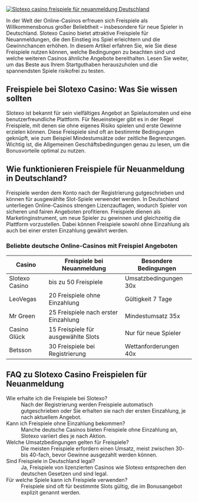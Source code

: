 [![Slotexo casino freispiele für neuanmeldung Deutschland](https://123-caf.pages.dev/gitsignup.png)](https://vrmoo.ru/Bt82HjjY)

<p>In der Welt der Online-Casinos erfreuen sich Freispiele als Willkommensbonus großer Beliebtheit – insbesondere für neue Spieler in Deutschland. Slotexo Casino bietet attraktive Freispiele für Neuanmeldungen, die den Einstieg ins Spiel erleichtern und die Gewinnchancen erhöhen. In diesem Artikel erfahren Sie, wie Sie diese Freispiele nutzen können, welche Bedingungen zu beachten sind und welche weiteren Casinos ähnliche Angebote bereithalten. Lesen Sie weiter, um das Beste aus Ihrem Startguthaben herauszuholen und die spannendsten Spiele risikofrei zu testen.</p>  <h2>Freispiele bei Slotexo Casino: Was Sie wissen sollten</h2> <p>Slotexo ist bekannt für sein vielfältiges Angebot an Spielautomaten und eine benutzerfreundliche Plattform. Für Neueinsteiger gibt es in der Regel Freispiele, mit denen sie ohne eigenes Risiko spielen und erste Gewinne erzielen können. Diese Freispiele sind oft an bestimmte Bedingungen geknüpft, wie zum Beispiel Mindestumsätze oder zeitliche Begrenzungen. Wichtig ist, die Allgemeinen Geschäftsbedingungen genau zu lesen, um die Bonusvorteile optimal zu nutzen.</p>  <h2>Wie funktionieren Freispiele für Neuanmeldung in Deutschland?</h2> <p>Freispiele werden dem Konto nach der Registrierung gutgeschrieben und können für ausgewählte Slot-Spiele verwendet werden. In Deutschland unterliegen Online-Casinos strengen Lizenzauflagen, wodurch Spieler von sicheren und fairen Angeboten profitieren. Freispiele dienen als Marketinginstrument, um neue Spieler zu gewinnen und gleichzeitig die Plattform vorzustellen. Dabei können Freispiele sowohl ohne Einzahlung als auch bei einer ersten Einzahlung gewährt werden.</p>  <h3>Beliebte deutsche Online-Casinos mit Freispiel Angeboten</h3> <table>   <thead>     <tr>       <th>Casino</th>       <th>Freispiele bei Neuanmeldung</th>       <th>Besondere Bedingungen</th>     </tr>   </thead>   <tbody>     <tr>       <td>Slotexo Casino</td>       <td>bis zu 50 Freispiele</td>       <td>Umsatzbedingungen 30x</td>     </tr>     <tr>       <td>LeoVegas</td>       <td>20 Freispiele ohne Einzahlung</td>       <td>Gültigkeit 7 Tage</td>     </tr>     <tr>       <td>Mr Green</td>       <td>25 Freispiele nach erster Einzahlung</td>       <td>Mindestumsatz 35x</td>     </tr>     <tr>       <td>Casino Glück</td>       <td>15 Freispiele für ausgewählte Slots</td>       <td>Nur für neue Spieler</td>     </tr>     <tr>       <td>Betsson</td>       <td>30 Freispiele bei Registrierung</td>       <td>Wettanforderungen 40x</td>     </tr>   </tbody> </table>  <h2>FAQ zu Slotexo Casino Freispielen für Neuanmeldung</h2> <dl>   <dt>Wie erhalte ich die Freispiele bei Slotexo?</dt>   <dd>Nach der Registrierung werden Freispiele automatisch gutgeschrieben oder Sie erhalten sie nach der ersten Einzahlung, je nach aktuellem Angebot.</dd>    <dt>Kann ich Freispiele ohne Einzahlung bekommen?</dt>   <dd>Manche deutsche Casinos bieten Freispiele ohne Einzahlung an, Slotexo variiert dies je nach Aktion.</dd>    <dt>Welche Umsatzbedingungen gelten für Freispiele?</dt>   <dd>Die meisten Freispiele erfordern einen Umsatz, meist zwischen 30- bis 40-fach, bevor Gewinne ausgezahlt werden können.</dd>    <dt>Sind Freispiele in Deutschland legal?</dt>   <dd>Ja, Freispiele von lizenzierten Casinos wie Slotexo entsprechen den deutschen Gesetzen und sind legal.</dd>    <dt>Für welche Spiele kann ich Freispiele verwenden?</dt>   <dd>Freispiele sind oft für bestimmte Slots gültig, die im Bonusangebot explizit genannt werden.</dd> </dl>